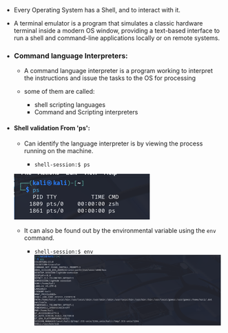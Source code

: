 - Every Operating System has a Shell, and to interact with it.
- A terminal emulator is a program that simulates a classic hardware terminal inside a modern OS window, providing a text-based interface to run a shell and command-line applications locally or on remote systems.

- ### Command language Interpreters:

	- A command language interpreter is a program working to interpret the instructions and issue the tasks to the OS for processing
	
	- some of them are called:
	
		- shell scripting languages
		- Command and Scripting interpreters

- #### Shell validation From 'ps':

	- Can identify the language interpreter is by viewing the process running on the machine.
	
		- `shell-session:$ ps`
		
	![image alt](https://github.com/spider256-pt/Shells/blob/dc5426d764f63932f3da7e853e0c07309ab03be8/images/Screenshot%202025-08-31%20013534.png)

	- It can also be found out by the environmental variable using the `env` command.
	
		- `shell-session:$ env`
![image alt](https://github.com/spider256-pt/Shells/blob/dc5426d764f63932f3da7e853e0c07309ab03be8/images/Screenshot%202025-08-31%20013623.png)
